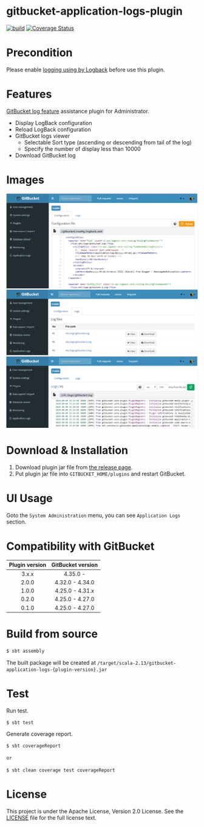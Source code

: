 # gitbucket-application-logs-plugin

[![build](https://github.com/yoshinorin/gitbucket-application-logs-plugin/workflows/build/badge.svg?branch=master)](https://github.com/yoshinorin/gitbucket-application-logs-plugin/actions) [![Coverage Status](https://coveralls.io/repos/github/yoshinorin/gitbucket-application-logs-plugin/badge.svg?branch=master)](https://coveralls.io/github/yoshinorin/gitbucket-application-logs-plugin?branch=master)

# Precondition

Please enable [logging using by Logback](https://github.com/gitbucket/gitbucket/wiki/Tracing-and-logging) before use this plugin.

# Features

[GitBucket log feature](https://github.com/gitbucket/gitbucket/wiki/Tracing-and-logging) assistance plugin for Administrator.

* Display LogBack configuration
* Reload LogBack configuration
* GitBucket logs viewer
    * Selectable Sort type (ascending or descending from tail of the log)
    * Specify the number of display less than 10000
* Download GitBucket log

# Images

![](https://raw.githubusercontent.com/yoshinorin/gitbucket-application-logs-plugin/master/doc/images/config.png)
![](https://raw.githubusercontent.com/yoshinorin/gitbucket-application-logs-plugin/master/doc/images/logs.png)
![](https://raw.githubusercontent.com/yoshinorin/gitbucket-application-logs-plugin/master/doc/images/viewer.png)

# Download & Installation

1. Download plugin jar file from [the release page](//github.com/yoshinorin/gitbucket-application-logs-plugin/releases).
2. Put plugin jar file into `GITBUCKET_HOME/plugins` and restart GitBucket.

# UI Usage

Goto the `System Administration` menu, you can see `Application Logs` section.

# Compatibility with GitBucket

|Plugin version|GitBucket version|
|:-------------:|:-------:|
|3.x.x|4.35.0 - |
|2.0.0|4.32.0 - 4.34.0|
|1.0.0|4.25.0 - 4.31.x|
|0.2.0|4.25.0 - 4.27.0|
|0.1.0|4.25.0 - 4.27.0|

# Build from source

```sh
$ sbt assembly
```

The built package will be created at `/target/scala-2.13/gitbucket-application-logs-{plugin-version}.jar`

# Test

Run test.

```
$ sbt test
```

Generate coverage report.

```
$ sbt coverageReport

or

$ sbt clean coverage test coverageReport
```

# License

This project is under the Apache License, Version 2.0 License. See the [LICENSE](./LICENSE) file for the full license text.

